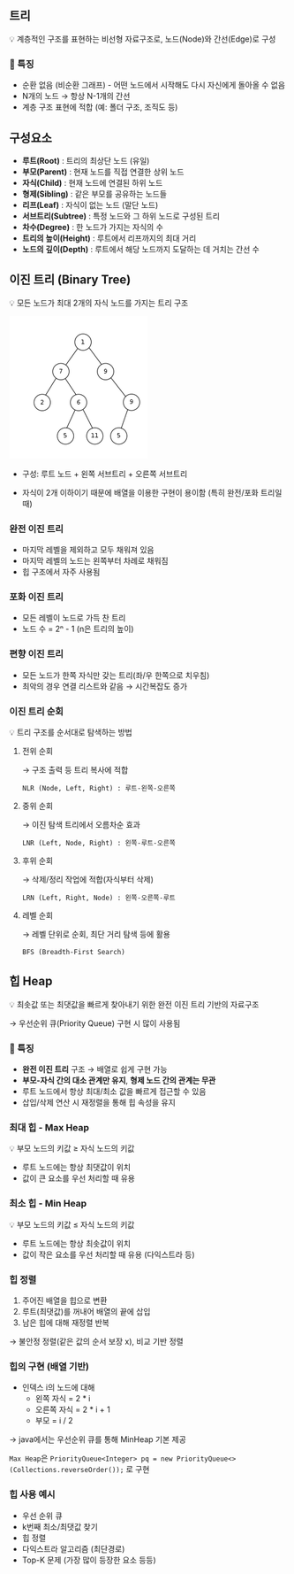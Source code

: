 ## 트리


💡  계층적인 구조를 표현하는 비선형 자료구조로, 노드(Node)와 간선(Edge)로 구성 

### 📌 특징

- 순환 없음 (비순환 그래프)  - 어떤 노드에서 시작해도 다시 자신에게 돌아올 수 없음
- N개의 노드 → 항상 N-1개의 간선
- 계층 구조 표현에 적합 (예: 폴더 구조, 조직도 등)

## 구성요소

- **루트(Root)** : 트리의 최상단 노드 (유일)
- **부모(Parent)** : 현재 노드를 직접 연결한 상위 노드
- **자식(Child)** : 현재 노드에 연결된 하위 노드
- **형제(Sibling)** : 같은 부모를 공유하는 노드들
- **리프(Leaf)** : 자식이 없는 노드 (말단 노드)
- **서브트리(Subtree)** : 특정 노드와 그 하위 노드로 구성된 트리
- **차수(Degree)** : 한 노드가 가지는 자식의 수
- **트리의 높이(Height)** : 루트에서 리프까지의 최대 거리
- **노드의 깊이(Depth)** : 루트에서 해당 노드까지 도달하는 데 거치는 간선 수

## 이진 트리 (Binary Tree)

💡 모든 노드가 최대 2개의 자식 노드를 가지는 트리 구조

![이진트리](https://github.com/IT-s-CodingTest-Study/summary/blob/main/%ED%95%98%EB%82%98/4%EC%A3%BC%EC%B0%A8/%ED%99%94%EB%A9%B4%20%EC%BA%A1%EC%B2%98%202025-04-23%20215821.png)



- 구성: 루트 노드 + 왼쪽 서브트리 + 오른쪽 서브트리

- 자식이 2개 이하이기 때문에 배열을 이용한 구현이 용이함 (특히 완전/포화 트리일 때)

### 완전 이진 트리

- 마지막 레벨을 제외하고 모두 채워져 있음
- 마지막 레벨의 노드는 왼쪽부터 차례로 채워짐
- 힙 구조에서 자주 사용됨

### 포화 이진 트리

- 모든 레벨이 노드로 가득 찬 트리
- 노드 수 =  2ⁿ - 1 (n은 트리의 높이)

### 편향 이진 트리

- 모든 노드가 한쪽 자식만 갖는 트리(좌/우 한쪽으로 치우침)
- 최악의 경우 연결 리스트와 같음 → 시간복잡도 증가

### 이진 트리 순회

💡 트리 구조를 순서대로 탐색하는 방법  

1. 전위 순회 
    
    → 구조 출력 등 트리 복사에 적합
    
    ```
    NLR (Node, Left, Right) : 루트-왼쪽-오른쪽
    ```
    
2. 중위 순회
    
    → 이진 탐색 트리에서 오름차순 효과
    
    ```
    LNR (Left, Node, Right) : 왼쪽-루트-오른쪽
    ```
    
3. 후위 순회
    
    → 삭제/정리 작업에 적합(자식부터 삭제)
    
    ```
    LRN (Left, Right, Node) : 왼쪽-오른쪽-루트
    ```
    
4. 레벨 순회
    
    → 레벨 단위로 순회, 최단 거리 탐색 등에 활용
    
    ```
    BFS (Breadth-First Search) 
    ```
    

## 힙 Heap

💡 최솟값 또는 최댓값을 빠르게 찾아내기 위한 완전 이진 트리 기반의 자료구조

→ 우선순위 큐(Priority Queue) 구현 시 많이 사용됨

### 📌 특징

- **완전 이진 트리** 구조 → 배열로 쉽게 구현 가능
- **부모-자식 간의 대소 관계만 유지**, **형제 노드 간의 관계는 무관**
- 루트 노드에서 항상 최대/최소 값을 빠르게 접근할 수 있음
- 삽입/삭제 연산 시 재정렬을 통해 힙 속성을 유지

### 최대 힙 - Max Heap

💡 부모  노드의 키값  ≥ 자식 노드의 키값

- 루트 노드에는 항상 최댓값이 위치
- 값이 큰 요소를 우선 처리할 때 유용

### 최소 힙 - Min Heap

💡 부모 노드의 키값 ≤ 자식 노드의 키값

- 루트 노드에는 항상 최솟값이 위치
- 값이 작은 요소를 우선 처리할 때 유용 (다익스트라 등)

### 힙 정렬

1. 주어진 배열을 힙으로 변환
2. 루트(최댓값)를 꺼내어 배열의 끝에 삽입
3. 남은 힙에 대해 재정렬 반복

→ 불안정 정렬(같은 값의 순서 보장 x), 비교 기반 정렬

### 힙의 구현 (배열 기반)

- 인덱스 i의 노드에 대해
    - 왼쪽 자식 = 2 * i
    - 오른쪽 자식 = 2 * i + 1
    - 부모 = i / 2

→ java에서는 우선순위 큐를 통해 MinHeap 기본 제공

`Max Heap`은 `PriorityQueue<Integer> pq = new PriorityQueue<>(Collections.reverseOrder());` 로 구현

### 힙 사용 예시

- 우선 순위 큐
- k번째 최소/최댓값 찾기
- 힙 정렬
- 다익스트라 알고리즘 (최단경로)
- Top-K 문제 (가장 많이 등장한 요소 등등)

